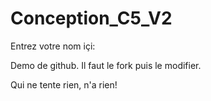 # Conception_C5_V2

Entrez votre nom içi:

Demo de github. Il faut le fork puis le modifier.

Qui ne tente rien, n'a rien!
